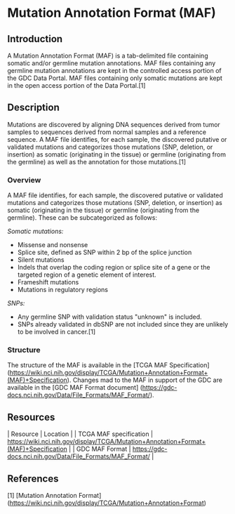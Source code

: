 # Mutation Annotation Format (MAF) #
## Introduction ##
A Mutation Annotation Format (MAF) is a tab-delimited file containing somatic and/or germline mutation annotations. MAF files containing any germline mutation annotations are kept in the controlled access portion of the GDC Data Portal. MAF files containing only somatic mutations are kept in the open access portion of the Data Portal.[1]
## Description ##
Mutations are discovered by aligning DNA sequences derived from tumor samples to sequences derived from normal samples and a reference sequence.  A MAF file identifies, for each sample, the discovered putative or validated mutations and categorizes those mutations (SNP, deletion, or insertion) as somatic (originating in the tissue) or germline (originating from the germline) as well as the annotation for those mutations.[1]
### Overview ###
A MAF file identifies, for each sample, the discovered putative or validated mutations and categorizes those mutations (SNP, deletion, or insertion) as somatic (originating in the tissue) or germline (originating from the germline). These can be subcategorized as follows:

*Somatic mutations:*
  - Missense and nonsense
  - Splice site, defined as SNP within 2 bp of the splice junction
  - Silent mutations
  - Indels that overlap the coding region or splice site of a gene or the targeted region of a genetic element of interest.
  - Frameshift mutations
  - Mutations in regulatory regions
  
*SNPs:*
  - Any germline SNP with validation status "unknown" is included.
  - SNPs already validated in dbSNP are not included since they are unlikely to be involved in cancer.[1]

### Structure ###
The structure of the MAF is available in the [TCGA MAF Specification] (https://wiki.nci.nih.gov/display/TCGA/Mutation+Annotation+Format+(MAF)+Specification). Changes mad to the MAF in support of the GDC are available in the [GDC MAF Format document] (https://gdc-docs.nci.nih.gov/Data/File_Formats/MAF_Format/).
## Resources ##
| Resource | Location |
| TCGA MAF specification | https://wiki.nci.nih.gov/display/TCGA/Mutation+Annotation+Format+(MAF)+Specification |
| GDC MAF Format | https://gdc-docs.nci.nih.gov/Data/File_Formats/MAF_Format/ | 
## References ##
[1] [Mutation Annotation Format] (https://wiki.nci.nih.gov/display/TCGA/Mutation+Annotation+Format)
